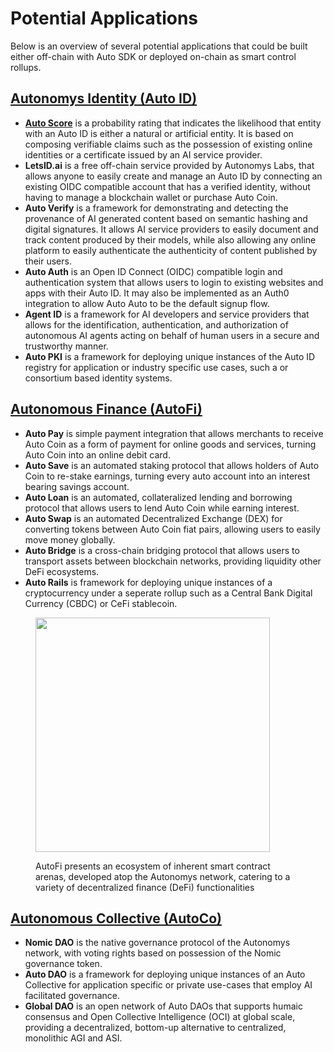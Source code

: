 # Potential Applications

Below is an overview of several potential applications that could be built either off-chain with Auto SDK or deployed on-chain as smart control rollups.

## [**Autonomys Identity (Auto ID)**](../autonomys-solutions/autoid/)

* [**Auto Score**](../autonomys-solutions/autokit/list-of-potential-applications-built-with-auto-kit/auto-score.md) is a probability rating that indicates the likelihood that entity with an Auto ID is either a natural or artificial entity. It is based on composing verifiable claims such as the possession of existing online identities or a certificate issued by an AI service provider.
* **LetsID.ai** is a free off-chain service provided by Autonomys Labs, that allows anyone to easily create and manage an Auto ID by connecting an existing OIDC compatible account that has a verified identity, without having to manage a blockchain wallet or purchase Auto Coin.
* **Auto Verify** is a framework for demonstrating and detecting the provenance of AI generated content based on semantic hashing and digital signatures. It allows AI service providers to easily document and track content produced by their models, while also allowing any online platform to easily authenticate the authenticity of content published by their users.
* **Auto Auth** is an Open ID Connect (OIDC) compatible login and authentication system that allows users to login to existing websites and apps with their Auto ID. It may also be implemented as an Auth0 integration to allow Auto Auto to be the default signup flow.
* **Agent ID** is a framework for AI developers and service providers that allows for the identification, authentication, and authorization of autonomous AI agents acting on behalf of human users in a secure and trustworthy manner.
* **Auto PKI** is a framework for deploying unique instances of the Auto ID registry for application or industry specific use cases, such a or consortium based identity systems.

## [**Autonomous Finance (AutoFi)**](../autonomys-solutions/autofi/)

* **Auto Pay** is simple payment integration that allows merchants to receive Auto Coin as a form of payment for online goods and services, turning Auto Coin into an online debit card.
* **Auto Save** is an automated staking protocol that allows holders of Auto Coin to re-stake earnings, turning every auto account into an interest bearing savings account.
* **Auto Loan** is an automated, collateralized lending and borrowing protocol that allows users to lend Auto Coin while earning interest.
* **Auto Swap** is an automated Decentralized Exchange (DEX) for converting tokens between Auto Coin fiat pairs, allowing users to easily move money globally.
* **Auto Bridge** is a cross-chain bridging protocol that allows users to transport assets between blockchain networks, providing liquidity other DeFi ecosystems.
* **Auto Rails** is framework for deploying unique instances of a cryptocurrency under a seperate rollup such as a Central Bank Digital Currency (CBDC) or CeFi stablecoin.

<div align="left">

<figure><img src="../.gitbook/assets/DALL·E 2024-04-12 15.05.47 - Visualize a futuristic office designed with high-tech efficiency and sleek minimalism in mind. The office features various currencies merging into dig (1).webp" alt="" width="375"><figcaption><p>AutoFi presents an ecosystem of inherent smart contract arenas, developed atop the Autonomys network, catering to a variety of decentralized finance (DeFi) functionalities</p></figcaption></figure>

</div>

## [**Autonomous Collective (AutoCo)**](../autonomys-solutions/autoco/)

* **Nomic DAO** is the native governance protocol of the Autonomys network, with voting rights based on possession of the Nomic governance token.
* **Auto DAO** is a framework for deploying unique instances of an Auto Collective for application specific or private use-cases that employ AI facilitated governance.
* **Global DAO** is an open network of Auto DAOs that supports humaic consensus and Open Collective Intelligence (OCI) at global scale, providing a decentralized, bottom-up alternative to centralized, monolithic AGI and ASI.
